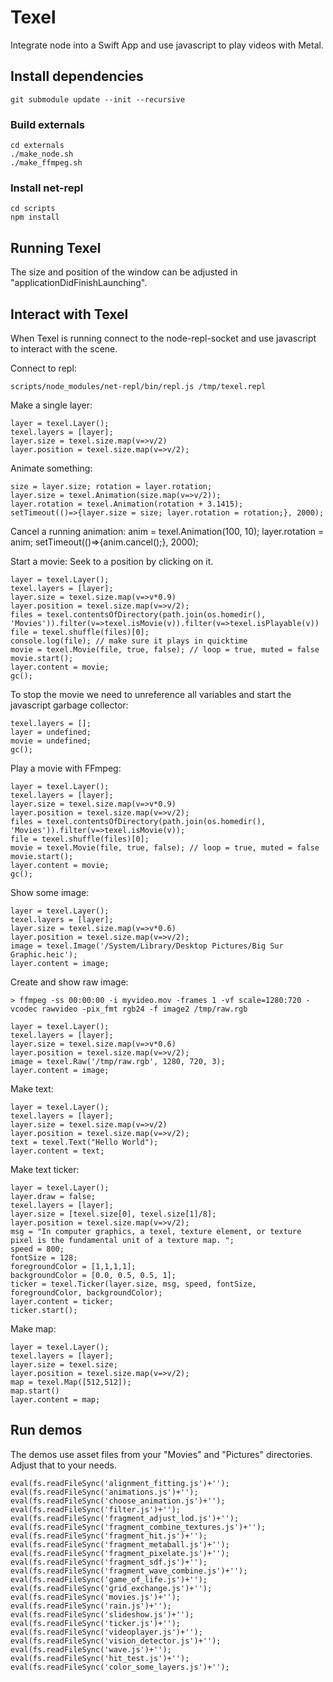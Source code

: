 # Texel

Integrate node into a Swift App and use javascript to play videos with Metal.

## Install dependencies

    git submodule update --init --recursive

### Build externals

    cd externals
    ./make_node.sh
    ./make_ffmpeg.sh

### Install net-repl

    cd scripts
    npm install

## Running Texel

The size and position of the window can be adjusted in "applicationDidFinishLaunching".

## Interact with Texel

When Texel is running connect to the node-repl-socket and use javascript to
interact with the scene.

Connect to repl:

    scripts/node_modules/net-repl/bin/repl.js /tmp/texel.repl

Make a single layer:

    layer = texel.Layer();
    texel.layers = [layer];
    layer.size = texel.size.map(v=>v/2)
    layer.position = texel.size.map(v=>v/2);

Animate something:

    size = layer.size; rotation = layer.rotation;
    layer.size = texel.Animation(size.map(v=>v/2));
    layer.rotation = texel.Animation(rotation + 3.1415);
    setTimeout(()=>{layer.size = size; layer.rotation = rotation;}, 2000);

Cancel a running animation:
    anim = texel.Animation(100, 10);
    layer.rotation = anim;
    setTimeout(()=>{anim.cancel();}, 2000);

Start a movie:
Seek to a position by clicking on it.

    layer = texel.Layer();
    texel.layers = [layer];
    layer.size = texel.size.map(v=>v*0.9)
    layer.position = texel.size.map(v=>v/2);
    files = texel.contentsOfDirectory(path.join(os.homedir(), 'Movies')).filter(v=>texel.isMovie(v)).filter(v=>texel.isPlayable(v))
    file = texel.shuffle(files)[0];
    console.log(file); // make sure it plays in quicktime
    movie = texel.Movie(file, true, false); // loop = true, muted = false
    movie.start();
    layer.content = movie;
    gc();

To stop the movie we need to unreference all variables and start the javascript garbage collector:

    texel.layers = [];
    layer = undefined;
    movie = undefined;
    gc();

Play a movie with FFmpeg:

    layer = texel.Layer();
    texel.layers = [layer];
    layer.size = texel.size.map(v=>v*0.9)
    layer.position = texel.size.map(v=>v/2);
    files = texel.contentsOfDirectory(path.join(os.homedir(), 'Movies')).filter(v=>texel.isMovie(v));
    file = texel.shuffle(files)[0];
    movie = texel.Movie(file, true, false); // loop = true, muted = false
    movie.start();
    layer.content = movie;
    gc();

Show some image:

    layer = texel.Layer();
    texel.layers = [layer];
    layer.size = texel.size.map(v=>v*0.6)
    layer.position = texel.size.map(v=>v/2);
    image = texel.Image('/System/Library/Desktop Pictures/Big Sur Graphic.heic');
    layer.content = image;

Create and show raw image:

    > ffmpeg -ss 00:00:00 -i myvideo.mov -frames 1 -vf scale=1280:720 -vcodec rawvideo -pix_fmt rgb24 -f image2 /tmp/raw.rgb

    layer = texel.Layer();
    texel.layers = [layer];
    layer.size = texel.size.map(v=>v*0.6)
    layer.position = texel.size.map(v=>v/2);
    image = texel.Raw('/tmp/raw.rgb', 1280, 720, 3);
    layer.content = image;

Make text:

    layer = texel.Layer();
    texel.layers = [layer];
    layer.size = texel.size.map(v=>v/2)
    layer.position = texel.size.map(v=>v/2);
    text = texel.Text("Hello World");
    layer.content = text;

Make text ticker:

    layer = texel.Layer();
    layer.draw = false;
    texel.layers = [layer];
    layer.size = [texel.size[0], texel.size[1]/8];
    layer.position = texel.size.map(v=>v/2);
    msg = "In computer graphics, a texel, texture element, or texture pixel is the fundamental unit of a texture map. ";
    speed = 800;
    fontSize = 128;
    foregroundColor = [1,1,1,1];
    backgroundColor = [0.0, 0.5, 0.5, 1];
    ticker = texel.Ticker(layer.size, msg, speed, fontSize, foregroundColor, backgroundColor);
    layer.content = ticker;
    ticker.start();

Make map:

    layer = texel.Layer();
    texel.layers = [layer];
    layer.size = texel.size;
    layer.position = texel.size.map(v=>v/2);
    map = texel.Map([512,512]);
    map.start()
    layer.content = map;

## Run demos

The demos use asset files from your "Movies" and "Pictures" directories.
Adjust that to your needs.

    eval(fs.readFileSync('alignment_fitting.js')+'');
    eval(fs.readFileSync('animations.js')+'');
    eval(fs.readFileSync('choose_animation.js')+'');
    eval(fs.readFileSync('filter.js')+'');
    eval(fs.readFileSync('fragment_adjust_lod.js')+'');
    eval(fs.readFileSync('fragment_combine_textures.js')+'');
    eval(fs.readFileSync('fragment_hit.js')+'');
    eval(fs.readFileSync('fragment_metaball.js')+'');
    eval(fs.readFileSync('fragment_pixelate.js')+'');
    eval(fs.readFileSync('fragment_sdf.js')+'');
    eval(fs.readFileSync('fragment_wave_combine.js')+'');
    eval(fs.readFileSync('game_of_life.js')+'');
    eval(fs.readFileSync('grid_exchange.js')+'');
    eval(fs.readFileSync('movies.js')+'');
    eval(fs.readFileSync('rain.js')+'');
    eval(fs.readFileSync('slideshow.js')+'');
    eval(fs.readFileSync('ticker.js')+'');
    eval(fs.readFileSync('videoplayer.js')+'');
    eval(fs.readFileSync('vision_detector.js')+'');
    eval(fs.readFileSync('wave.js')+'');
    eval(fs.readFileSync('hit_test.js')+'');
    eval(fs.readFileSync('color_some_layers.js')+'');

